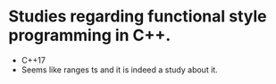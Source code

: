 Studies regarding functional style programming in C++.
======================================================

 - C++17
 - Seems like ranges ts and it is indeed a study about it. 
